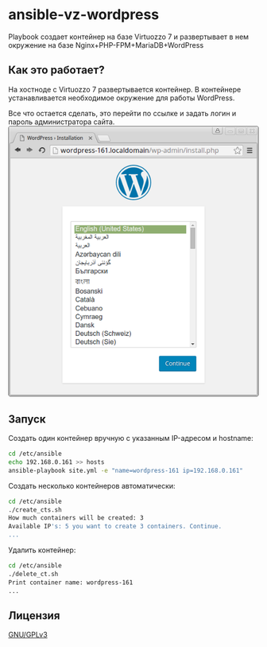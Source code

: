 ansible-vz-wordpress
====================
Playbook создает контейнер на базе Virtuozzo 7 и развертывает в нем окружение на базе Nginx+PHP-FPM+MariaDB+WordPress

Как это работает?
-----------------
На хостноде с Virtuozzo 7 развертывается контейнер.
В контейнере устанавливается необходимое окружение для работы WordPress.

Все что остается сделать, это перейти по ссылке и задать логин и пароль администратора сайта.
![](https://raw.githubusercontent.com/Amet13/ansible-vz-wordpress/master/wordpress.png)

Запуск
------
Создать один контейнер вручную с указанным IP-адресом и hostname:
```bash
cd /etc/ansible
echo 192.168.0.161 >> hosts
ansible-playbook site.yml -e "name=wordpress-161 ip=192.168.0.161"
```

Создать несколько контейнеров автоматически:
```bash
cd /etc/ansible
./create_cts.sh
How much containers will be created: 3
Available IP's: 5 you want to create 3 containers. Continue.
...
```

Удалить контейнер:
```bash
cd /etc/ansible
./delete_ct.sh
Print container name: wordpress-161
...
```

Лицензия
--------
[GNU/GPLv3](http://www.gnu.org/licenses/gpl)
